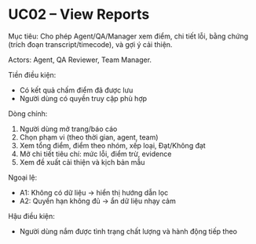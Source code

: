 # UC02 – View Reports

Mục tiêu: Cho phép Agent/QA/Manager xem điểm, chi tiết lỗi, bằng chứng (trích đoạn transcript/timecode), và gợi ý cải thiện.

Actors: Agent, QA Reviewer, Team Manager.

Tiền điều kiện:
- Có kết quả chấm điểm đã được lưu
- Người dùng có quyền truy cập phù hợp

Dòng chính:
1) Người dùng mở trang/báo cáo
2) Chọn phạm vi (theo thời gian, agent, team)
3) Xem tổng điểm, điểm theo nhóm, xếp loại, Đạt/Không đạt
4) Mở chi tiết tiêu chí: mức lỗi, điểm trừ, evidence
5) Xem đề xuất cải thiện và kịch bản mẫu

Ngoại lệ:
- A1: Không có dữ liệu → hiển thị hướng dẫn lọc
- A2: Quyền hạn không đủ → ẩn dữ liệu nhạy cảm

Hậu điều kiện:
- Người dùng nắm được tình trạng chất lượng và hành động tiếp theo

